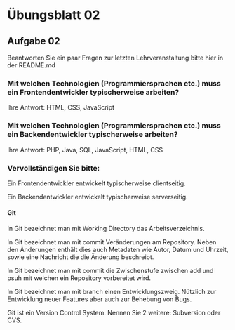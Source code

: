 # Übungsblatt 02

## Aufgabe 02

Beantworten Sie ein paar Fragen zur letzten Lehrveranstaltung bitte hier in der README.md

### Mit welchen Technologien (Programmiersprachen etc.) muss ein Frontendentwickler typischerweise arbeiten?

Ihre Antwort: HTML, CSS, JavaScript

### Mit welchen Technologien (Programmiersprachen etc.) muss ein Backendentwickler typischerweise arbeiten?

Ihre Antwort: PHP, Java, SQL, JavaScript, HTML, CSS

### Vervollständigen Sie bitte:

Ein Frontendentwickler entwickelt typischerweise clientseitig.

Ein Backendentwickler entwickelt typischerweise serverseitig.

#### Git

In Git bezeichnet man mit Working Directory das Arbeitsverzeichnis.

In Git bezeichnet man mit commit Veränderungen am Repository. Neben den Änderungen enthält dies auch Metadaten wie Autor, Datum und Uhrzeit, sowie eine Nachricht die die Änderung beschreibt.

In Git bezeichnet man mit commit die Zwischenstufe zwischen add und psuh mit welchen ein Repository vorbereitet wird.

In Git bezeichnet man mit branch einen Entwicklungszweig. Nützlich zur Entwicklung neuer Features aber auch zur Behebung von Bugs.

Git ist ein Version Control System. Nennen Sie 2 weitere: Subversion oder CVS.

